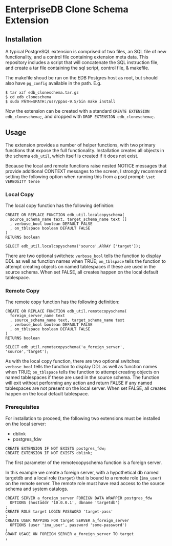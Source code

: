 # EnterpriseDB Clone Schema Extension

## Installation
A typical PostgreSQL extension is comprised of two files, an SQL file of new functionality, and a control file containing extension meta data. This repository includes a script that will concatenate the SQL instruction file, and create a tar file containing the sql script, control file, & makefile.

The makefile shoud be run on the EDB Postgres host as root, but should also have `pg_config` available in the path. E.g.

```
$ tar xzf edb_cloneschema.tar.gz
$ cd edb_cloneschema
$ sudo PATH=$PATH:/usr/ppas-9.5/bin make install
```

Now the extension can be created with a standard `CREATE EXTENSION edb_cloneschema;`, and dropped with `DROP EXTENSION edb_cloneschema;`.

## Usage
The extension provides a number of helper functions, with two primary functions that expose the full functionality. Installation creates all objects in the schema `edb_util`, which itself is created if it does not exist.

Because the local and remote functions raise nested NOTICE messages that provide additional CONTEXT messages to the screen, I strongly recommend setting the following option when running this from a psql prompt: `\set VERBOSITY terse`

### Local Copy
The local copy function has the following definition:
```
CREATE OR REPLACE FUNCTION edb_util.localcopyschema(
  source_schema_name text, target_schema_name text []
  , verbose_bool boolean DEFAULT FALSE
  , on_tblspace boolean DEFAULT FALSE
)
RETURNS boolean
```

`SELECT edb_util.localcopyschema('source',ARRAY ['target']);`

There are two optional switches: `verbose_bool` tells the function to display DDL as well as function names when TRUE; `on_tblspace` tells the function to attempt creating objects on named tablespaces if these are used in the source schema. When set FALSE, all creates happen on the local default tablespace.

### Remote Copy
The remote copy function has the following definition:
```
CREATE OR REPLACE FUNCTION edb_util.remotecopyschema(
  foreign_server_name text
  , source_schema_name text, target_schema_name text
  , verbose_bool boolean DEFAULT FALSE
  , on_tblspace boolean DEFAULT FALSE
)
RETURNS boolean
```

 `SELECT edb_util.remotecopyschema('a_foreign_server', 'source','target');`

As with the local copy function, there are two optional switches: `verbose_bool` tells the function to display DDL as well as function names when TRUE; `on_tblspace` tells the function to attempt creating objects on named tablespaces if these are used in the source schema. The function will exit without performing any action and return FALSE if any named tablespaces are not present on the local server. When set FALSE, all creates happen on the local default tablespace.

### Prerequisites
For installation to proceed, the following two extensions must be installed on the local server:
* dblink
* postgres_fdw

```
CREATE EXTENSION IF NOT EXISTS postgres_fdw;
CREATE EXTENSION IF NOT EXISTS dblink;
```

The first parameter of the remotecopyschema function is a foreign server.

In this example we create a foreign server, with a hypothetical db named targetdb and a local role (`target`) that is bound to a remote role (`ima_user`) on the remote server. The remote role must have read access to the source schema and system catalogs.

```
CREATE SERVER a_foreign_server FOREIGN DATA WRAPPER postgres_fdw
  OPTIONS (hostaddr '10.0.0.1', dbname 'targetdb')
;
CREATE ROLE target LOGIN PASSWORD 'target-pass'
;
CREATE USER MAPPING FOR target SERVER a_foreign_server
  OPTIONS (user 'ima_user', password 'some-password')
;
GRANT USAGE ON FOREIGN SERVER a_foreign_server TO target
;
```
